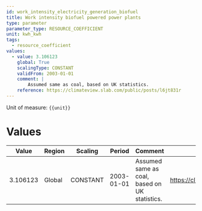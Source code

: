 ```yaml
---
id: work_intensity_electricity_generation_biofuel
title: Work intensity biofuel powered power plants
type: parameter
parameter_type: RESOURCE_COEFFICIENT
unit: kwh_kwh
tags:
  - resource_coefficient
values:
  - value: 3.106123
    global: True
    scalingType: CONSTANT
    validFrom: 2003-01-01
    comment: |
        Assumed same as coal, based on UK statistics.
    reference: https://climateview.slab.com/public/posts/l6jt831r
---
```



Unit of measure: `{{unit}}`


# Values


| Value | Region | Scaling | Period | Comment | Reference |
|-------|--------|---------|--------|---------|-----------|
| 3.106123 | Global | CONSTANT | 2003-01-01 | Assumed same as coal, based on UK statistics. | https://climateview.slab.com/public/posts/l6jt831r |


